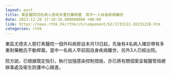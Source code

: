 ```yaml
---
layout: post
title: 東區醫院四名病人感染多重抗藥病菌　其中一人自身疾病離世
date: 2023-12-20 17:10:16.000000000 +08:00
link: https://news.rthk.hk/rthk/ch/component/k2/1733112-20231220.htm
categories: rthk
---
```


東區尤德夫人那打素醫院一個外科病房自本月13日起，先後有4名病人確診帶有多重耐藥鮑氏不動桿菌。當中一名病人早前因自身疾病離世，另外3人已經出院。

院方說，已根據既定指引，執行加強感染控制措施，亦已將有關個案呈報醫管局總辦事處及衞生防護中心跟進。
